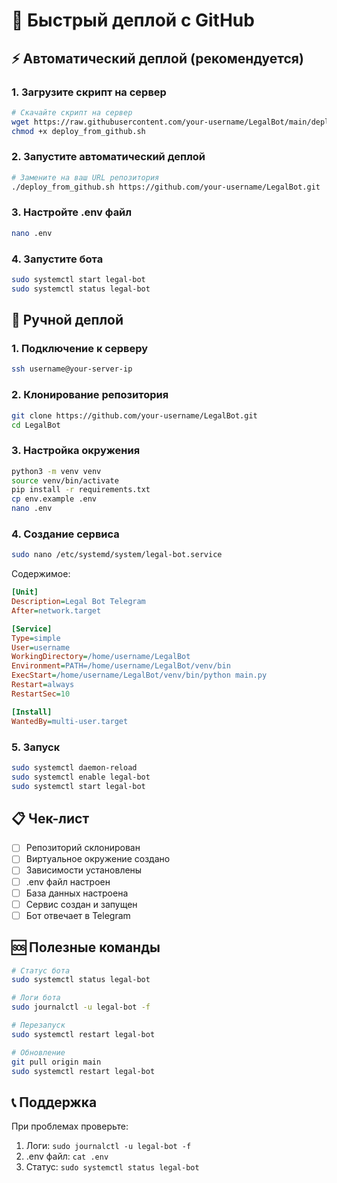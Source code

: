 # 🚀 Быстрый деплой с GitHub

## ⚡ Автоматический деплой (рекомендуется)

### 1. Загрузите скрипт на сервер
```bash
# Скачайте скрипт на сервер
wget https://raw.githubusercontent.com/your-username/LegalBot/main/deploy_from_github.sh
chmod +x deploy_from_github.sh
```

### 2. Запустите автоматический деплой
```bash
# Замените на ваш URL репозитория
./deploy_from_github.sh https://github.com/your-username/LegalBot.git
```

### 3. Настройте .env файл
```bash
nano .env
```

### 4. Запустите бота
```bash
sudo systemctl start legal-bot
sudo systemctl status legal-bot
```

## 🔧 Ручной деплой

### 1. Подключение к серверу
```bash
ssh username@your-server-ip
```

### 2. Клонирование репозитория
```bash
git clone https://github.com/your-username/LegalBot.git
cd LegalBot
```

### 3. Настройка окружения
```bash
python3 -m venv venv
source venv/bin/activate
pip install -r requirements.txt
cp env.example .env
nano .env
```

### 4. Создание сервиса
```bash
sudo nano /etc/systemd/system/legal-bot.service
```

Содержимое:
```ini
[Unit]
Description=Legal Bot Telegram
After=network.target

[Service]
Type=simple
User=username
WorkingDirectory=/home/username/LegalBot
Environment=PATH=/home/username/LegalBot/venv/bin
ExecStart=/home/username/LegalBot/venv/bin/python main.py
Restart=always
RestartSec=10

[Install]
WantedBy=multi-user.target
```

### 5. Запуск
```bash
sudo systemctl daemon-reload
sudo systemctl enable legal-bot
sudo systemctl start legal-bot
```

## 📋 Чек-лист

- [ ] Репозиторий склонирован
- [ ] Виртуальное окружение создано
- [ ] Зависимости установлены
- [ ] .env файл настроен
- [ ] База данных настроена
- [ ] Сервис создан и запущен
- [ ] Бот отвечает в Telegram

## 🆘 Полезные команды

```bash
# Статус бота
sudo systemctl status legal-bot

# Логи бота
sudo journalctl -u legal-bot -f

# Перезапуск
sudo systemctl restart legal-bot

# Обновление
git pull origin main
sudo systemctl restart legal-bot
```

## 📞 Поддержка

При проблемах проверьте:
1. Логи: `sudo journalctl -u legal-bot -f`
2. .env файл: `cat .env`
3. Статус: `sudo systemctl status legal-bot`
